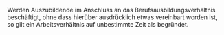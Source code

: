 Werden Auszubildende im Anschluss an das Berufsausbildungsverhältnis beschäftigt, ohne dass hierüber ausdrücklich etwas vereinbart worden ist, so gilt ein Arbeitsverhältnis auf unbestimmte Zeit als begründet.